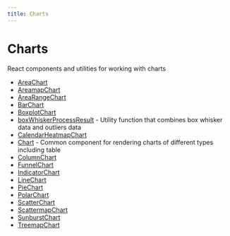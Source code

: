 ```yaml
---
title: Charts
---
```


# Charts

React components and utilities for working with charts

- [AreaChart](function.AreaChart.md)
- [AreamapChart](function.AreamapChart.md)
- [AreaRangeChart](function.AreaRangeChart.md)
- [BarChart](function.BarChart.md)
- [BoxplotChart](function.BoxplotChart.md)
- [boxWhiskerProcessResult](function.boxWhiskerProcessResult.md) - Utility function that combines box whisker data and outliers data
- [CalendarHeatmapChart](function.CalendarHeatmapChart.md)
- [Chart](function.Chart.md) - Common component for rendering charts of different types including table
- [ColumnChart](function.ColumnChart.md)
- [FunnelChart](function.FunnelChart.md)
- [IndicatorChart](function.IndicatorChart.md)
- [LineChart](function.LineChart.md)
- [PieChart](function.PieChart.md)
- [PolarChart](function.PolarChart.md)
- [ScatterChart](function.ScatterChart.md)
- [ScattermapChart](function.ScattermapChart.md)
- [SunburstChart](function.SunburstChart.md)
- [TreemapChart](function.TreemapChart.md)
